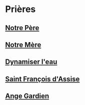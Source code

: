 # Prières

## [Notre Père](prieres/notre_pere.md)
## [Notre Mère](prieres/notre_mere.md)
## [Dynamiser l'eau](prieres/dynamiser_l_eau.md)
## [Saint François d'Assise](prieres/saint_francois_d_assise.md)
## [Ange Gardien](prieres/ange_gardien.md)

